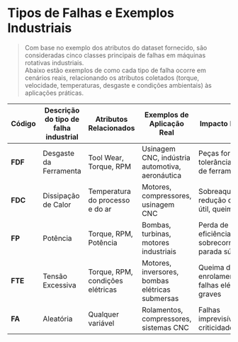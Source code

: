 # Tipos de Falhas e Exemplos Industriais

> Com base no exemplo dos atributos do dataset fornecido, são consideradas cinco classes principais de falhas em máquinas rotativas industriais.  
> Abaixo estão exemplos de como cada tipo de falha ocorre em cenários reais, relacionando os atributos coletados (torque, velocidade, temperaturas, desgaste e condições ambientais) às aplicações práticas.

Código | Descrição do tipo de falha industrial | Atributos Relacionados           | Exemplos de Aplicação Real                      | Impacto Industrial
------ | ------------------------------------- | -------------------------------- | ------------------------------------------------ | -------------------------------------------------
**FDF** | Desgaste da Ferramenta               | Tool Wear, Torque, RPM           | Usinagem CNC, indústria automotiva, aeronáutica | Peças fora de tolerância, quebra de ferramentas
**FDC** | Dissipação de Calor                  | Temperatura do processo e do ar  | Motores, compressores, usinagem CNC             | Sobreaquecimento, redução da vida útil, queima
**FP**  | Potência                             | Torque, RPM, Potência            | Bombas, turbinas, motores industriais           | Perda de eficiência, sobrecorrente, parada súbita
**FTE** | Tensão Excessiva                     | Torque, RPM, condições elétricas | Motores, inversores, bombas elétricas submersas | Queima de enrolamentos, falhas elétricas graves
**FA**  | Aleatória                            | Qualquer variável                | Rolamentos, compressores, sistemas CNC          | Falhas imprevisíveis, alta criticidade